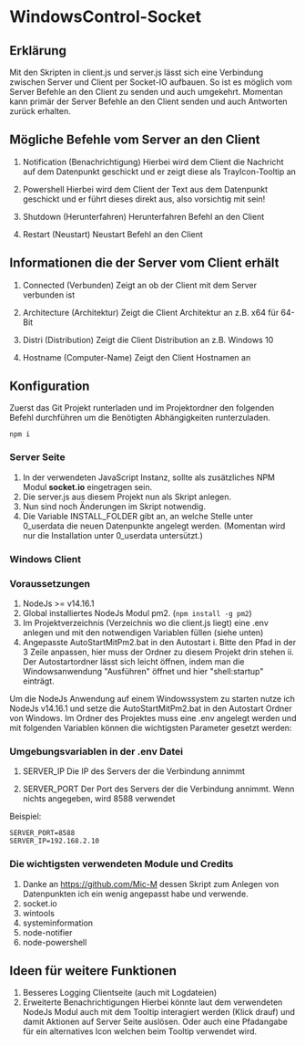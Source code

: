 # WindowsControl-Socket

## Erklärung
Mit den Skripten in client.js und server.js lässt sich eine Verbindung zwischen Server und Client per Socket-IO aufbauen.
So ist es möglich vom Server Befehle an den Client zu senden und auch umgekehrt.
Momentan kann primär der Server Befehle an den Client senden und auch Antworten zurück erhalten.

## Mögliche Befehle vom Server an den Client
1. Notification (Benachrichtigung)
  Hierbei wird dem Client die Nachricht auf dem Datenpunkt geschickt und er zeigt diese als TrayIcon-Tooltip an

2. Powershell
  Hierbei wird dem Client der Text aus dem Datenpunkt geschickt und er führt dieses direkt aus, also vorsichtig mit sein!

3. Shutdown (Herunterfahren)
  Herunterfahren Befehl an den Client
  
4. Restart (Neustart)
  Neustart Befehl an den Client
  
 
## Informationen die der Server vom Client erhält
1. Connected (Verbunden)
  Zeigt an ob der Client mit dem Server verbunden ist

2. Architecture (Architektur)
  Zeigt die Client Architektur an z.B. x64 für 64-Bit

3. Distri (Distribution)
   Zeigt die Client Distribution an z.B. Windows 10

4. Hostname (Computer-Name)
  Zeigt den Client Hostnamen an

## Konfiguration
Zuerst das Git Projekt runterladen und im Projektordner den folgenden Befehl durchführen um die Benötigten Abhängigkeiten runterzuladen.
```
npm i
```

### Server Seite
1. In der verwendeten JavaScript Instanz, sollte als zusätzliches NPM Modul **socket.io** eingetragen sein.
2. Die server.js aus diesem Projekt nun als Skript anlegen.
3. Nun sind noch Änderungen im Skript notwendig.
4. Die Variable INSTALL_FOLDER gibt an, an welche Stelle unter 0_userdata die neuen Datenpunkte angelegt werden. (Momentan wird nur die Installation unter 0_userdata untersützt.)


### Windows Client
### Voraussetzungen
1. NodeJs >= v14.16.1
2. Global installiertes NodeJs Modul pm2. (`npm install -g pm2`)
3. Im Projektverzeichnis (Verzeichnis wo die client.js liegt) eine .env anlegen und mit den notwendigen Variablen füllen (siehe unten)
4. Angepasste AutoStartMitPm2.bat in den Autostart
  i. Bitte den Pfad in der 3 Zeile anpassen, hier muss der Ordner zu diesem Projekt drin stehen
  ii. Der Autostartordner lässt sich leicht öffnen, indem man die Windowsanwendung "Ausführen" öffnet und hier "shell:startup" einträgt.


Um die NodeJs Anwendung auf einem Windowssystem zu starten nutze ich NodeJs v14.16.1 und setze die AutoStartMitPm2.bat in den Autostart Ordner von Windows.
Im Ordner des Projektes muss eine .env angelegt werden und mit folgenden Variablen können die wichtigsten Parameter gesetzt werden:

### Umgebungsvariablen in der .env Datei
1. SERVER_IP
  Die IP des Servers der die Verbindung annimmt
  
2. SERVER_PORT 
  Der Port des Servers der die Verbindung annimmt. Wenn nichts angegeben, wird 8588 verwendet

Beispiel:
```
SERVER_PORT=8588
SERVER_IP=192.168.2.10
```

### Die wichtigsten verwendeten Module und Credits
1. Danke an https://github.com/Mic-M dessen Skript zum Anlegen von Datenpunkten ich ein wenig angepasst habe und verwende.
2. socket.io
3. wintools
4. systeminformation
5. node-notifier
6. node-powershell

## Ideen für weitere Funktionen
1. Besseres Logging Clientseite (auch mit Logdateien)
2. Erweiterte Benachrichtigungen
  Hierbei könnte laut dem verwendeten NodeJs Modul auch mit dem Tooltip interagiert werden (Klick drauf) und damit Aktionen auf Server Seite auslösen.
  Oder auch eine Pfadangabe für ein alternatives Icon welchen beim Tooltip verwendet wird.
